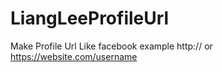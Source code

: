 LiangLeeProfileUrl
==================

Make Profile Url Like facebook example http:// or https://website.com/username 